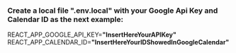 ### Create a local file ".env.local" with your Google Api Key and Calendar ID as the next example:

REACT_APP_GOOGLE_API_KEY=**"InsertHereYourAPIKey"**
REACT_APP_CALENDAR_ID=**"InsertHereYourIDShowedInGoogleCalendar"**